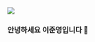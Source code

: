 



<img src="https://capsule-render.vercel.app/api?type=Waving&color=timeGradient&height=200&section=header&text=안녕하세요&fontSize=45&fontAlignY=35&animation=fadeIn&desc=이준영의%20GitHub%20Profile&descAlign=45&descSize=15&descAlignY=50" />

### 안녕하세요 이준영입니다 🙌
<!--
**BangTtagGum/BangTtagGum** is a ✨ _special_ ✨ repository because its `README.md` (this file) appears on your GitHub profile.

Here are some ideas to get you started:



- 🔭 I’m currently working on ...
- 🌱 I’m currently learning Spring
- 👯 I’m looking to collaborate on ...
- 🤔 I’m looking for help with ...
- 💬 Ask me about ...
- 📫 How to reach me: ...
- 😄 Pronouns: ...
- ⚡ Fun fact: ...
-->
